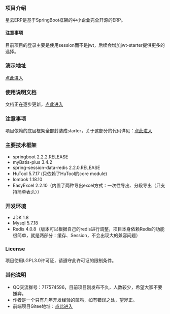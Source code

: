 ### 项目介绍
星云ERP是基于SpringBoot框架的中小企业完全开源的ERP。

#### 注意事项
目前项目的登录主要是使用session而不是jwt，后续会增加jwt-starter提供更多的选择。

### 演示地址
<a href="http://erp.lframework.com" target="_blank">点此进入</a>

### 使用说明文档
文档正在逐步更新，<a href="https://gitee.com/lframework/xingyun-doc" target="_blank">点此进入</a>

### 注意事项
项目依赖的底层框架全部封装成starter，关于这部分的代码详见：<a href="https://gitee.com/lframework/jugg" target="_blank">点此进入</a>

### 主要技术框架
* springboot 2.2.2.RELEASE
* myBatis-plus 3.4.2
* spring-session-data-redis 2.2.0.RELEASE
* HuTool 5.7.17 (只依赖了HuTool的core module)
* lombok 1.18.10
* EasyExcel 2.2.10（内置了两种导出excel方式：一次性导出、分段导出（只支持简单表头））

### 开发环境
* JDK 1.8
* Mysql 5.7.18
* Redis 4.0.8（版本可以根据自己的redis进行调整，项目本身依赖Redis的功能很简单，就是两部分：缓存、Session，不会出现大的兼容问题）

### License
项目使用LGPL3.0许可证，请遵守此许可证的限制条件。

### 其他说明
* QQ交流群号：717574596，目前项目刚发布不久，人数较少，希望大家不要嫌弃。
* 作者是一个只有几年开发经验的菜鸡，如有错误之处，望斧正。
* 前端项目Gitee地址：<a href="https://gitee.com/lframework/xingyun-front" target="_blank">点此进入</a>

